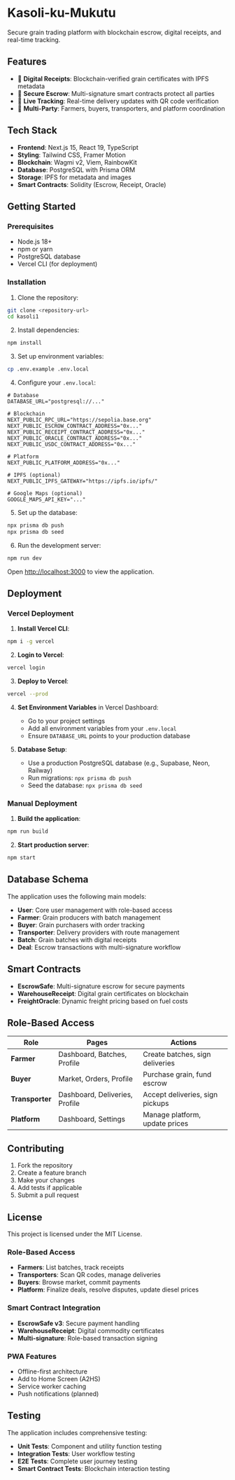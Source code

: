 # Kasoli-ku-Mukutu

Secure grain trading platform with blockchain escrow, digital receipts, and real-time tracking.

## Features

- 🌾 **Digital Receipts**: Blockchain-verified grain certificates with IPFS metadata
- 🔐 **Secure Escrow**: Multi-signature smart contracts protect all parties
- 🚛 **Live Tracking**: Real-time delivery updates with QR code verification
- 👥 **Multi-Party**: Farmers, buyers, transporters, and platform coordination

## Tech Stack

- **Frontend**: Next.js 15, React 19, TypeScript
- **Styling**: Tailwind CSS, Framer Motion
- **Blockchain**: Wagmi v2, Viem, RainbowKit
- **Database**: PostgreSQL with Prisma ORM
- **Storage**: IPFS for metadata and images
- **Smart Contracts**: Solidity (Escrow, Receipt, Oracle)

## Getting Started

### Prerequisites

- Node.js 18+ 
- npm or yarn
- PostgreSQL database
- Vercel CLI (for deployment)

### Installation

1. Clone the repository:
```bash
git clone <repository-url>
cd kasoli1
```

2. Install dependencies:
```bash
npm install
```

3. Set up environment variables:
```bash
cp .env.example .env.local
```

4. Configure your `.env.local`:
```env
# Database
DATABASE_URL="postgresql://..."

# Blockchain
NEXT_PUBLIC_RPC_URL="https://sepolia.base.org"
NEXT_PUBLIC_ESCROW_CONTRACT_ADDRESS="0x..."
NEXT_PUBLIC_RECEIPT_CONTRACT_ADDRESS="0x..."
NEXT_PUBLIC_ORACLE_CONTRACT_ADDRESS="0x..."
NEXT_PUBLIC_USDC_CONTRACT_ADDRESS="0x..."

# Platform
NEXT_PUBLIC_PLATFORM_ADDRESS="0x..."

# IPFS (optional)
NEXT_PUBLIC_IPFS_GATEWAY="https://ipfs.io/ipfs/"

# Google Maps (optional)
GOOGLE_MAPS_API_KEY="..."
```

5. Set up the database:
```bash
npx prisma db push
npx prisma db seed
```

6. Run the development server:
```bash
npm run dev
```

Open [http://localhost:3000](http://localhost:3000) to view the application.

## Deployment

### Vercel Deployment

1. **Install Vercel CLI**:
```bash
npm i -g vercel
```

2. **Login to Vercel**:
```bash
vercel login
```

3. **Deploy to Vercel**:
```bash
vercel --prod
```

4. **Set Environment Variables** in Vercel Dashboard:
   - Go to your project settings
   - Add all environment variables from your `.env.local`
   - Ensure `DATABASE_URL` points to your production database

5. **Database Setup**:
   - Use a production PostgreSQL database (e.g., Supabase, Neon, Railway)
   - Run migrations: `npx prisma db push`
   - Seed the database: `npx prisma db seed`

### Manual Deployment

1. **Build the application**:
```bash
npm run build
```

2. **Start production server**:
```bash
npm start
```

## Database Schema

The application uses the following main models:

- **User**: Core user management with role-based access
- **Farmer**: Grain producers with batch management
- **Buyer**: Grain purchasers with order tracking
- **Transporter**: Delivery providers with route management
- **Batch**: Grain batches with digital receipts
- **Deal**: Escrow transactions with multi-signature workflow

## Smart Contracts

- **EscrowSafe**: Multi-signature escrow for secure payments
- **WarehouseReceipt**: Digital grain certificates on blockchain
- **FreightOracle**: Dynamic freight pricing based on fuel costs

## Role-Based Access

| Role | Pages | Actions |
|------|-------|---------|
| **Farmer** | Dashboard, Batches, Profile | Create batches, sign deliveries |
| **Buyer** | Market, Orders, Profile | Purchase grain, fund escrow |
| **Transporter** | Dashboard, Deliveries, Profile | Accept deliveries, sign pickups |
| **Platform** | Dashboard, Settings | Manage platform, update prices |

## Contributing

1. Fork the repository
2. Create a feature branch
3. Make your changes
4. Add tests if applicable
5. Submit a pull request

## License

This project is licensed under the MIT License.

### Role-Based Access
- **Farmers**: List batches, track receipts
- **Transporters**: Scan QR codes, manage deliveries
- **Buyers**: Browse market, commit payments
- **Platform**: Finalize deals, resolve disputes, update diesel prices

### Smart Contract Integration
- **EscrowSafe v3**: Secure payment handling
- **WarehouseReceipt**: Digital commodity certificates
- **Multi-signature**: Role-based transaction signing

### PWA Features
- Offline-first architecture
- Add to Home Screen (A2HS)
- Service worker caching
- Push notifications (planned)

## Testing

The application includes comprehensive testing:

- **Unit Tests**: Component and utility function testing
- **Integration Tests**: User workflow testing
- **E2E Tests**: Complete user journey testing
- **Smart Contract Tests**: Blockchain interaction testing
